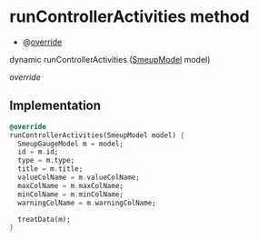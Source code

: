 


# runControllerActivities method







- @[override](https://api.flutter.dev/flutter/dart-core/override-constant.html)

dynamic runControllerActivities
([SmeupModel](../../smeup_models_widgets_smeup_model/SmeupModel-class.md) model)

_override_






## Implementation

```dart
@override
runControllerActivities(SmeupModel model) {
  SmeupGaugeModel m = model;
  id = m.id;
  type = m.type;
  title = m.title;
  valueColName = m.valueColName;
  maxColName = m.maxColName;
  minColName = m.minColName;
  warningColName = m.warningColName;

  treatData(m);
}
```








